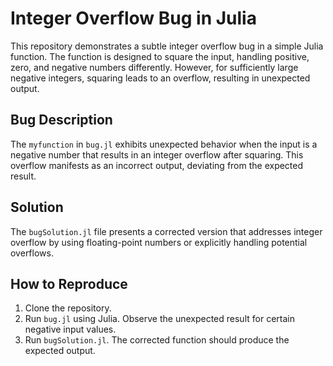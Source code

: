 # Integer Overflow Bug in Julia

This repository demonstrates a subtle integer overflow bug in a simple Julia function. The function is designed to square the input, handling positive, zero, and negative numbers differently. However, for sufficiently large negative integers, squaring leads to an overflow, resulting in unexpected output.

## Bug Description
The `myfunction` in `bug.jl` exhibits unexpected behavior when the input is a negative number that results in an integer overflow after squaring. This overflow manifests as an incorrect output, deviating from the expected result.

## Solution
The `bugSolution.jl` file presents a corrected version that addresses integer overflow by using floating-point numbers or explicitly handling potential overflows.

## How to Reproduce
1. Clone the repository.
2. Run `bug.jl` using Julia. Observe the unexpected result for certain negative input values.
3. Run `bugSolution.jl`. The corrected function should produce the expected output.